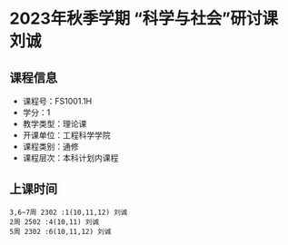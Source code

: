 # 2023年秋季学期 “科学与社会”研讨课 刘诚






## 课程信息

- 课程号：FS1001.1H
- 学分：1
- 教学类型：理论课
- 开课单位：工程科学学院
- 课程类别：通修
- 课程层次：本科计划内课程

## 上课时间

```
3,6~7周 2302 :1(10,11,12) 刘诚
2周 2502 :4(10,11) 刘诚
5周 2302 :6(10,11,12) 刘诚
```


